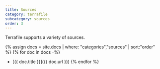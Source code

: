 ```yaml
---
title: Sources
category: terrafile
subcategory: sources
order: 3
---
```


Terrafile supports a variety of sources.

{% assign docs = site.docs | where: "categories","sources" | sort:"order" %}
{% for doc in docs -%}
* [{{ doc.title }}]({{ doc.url }})
{% endfor %}

